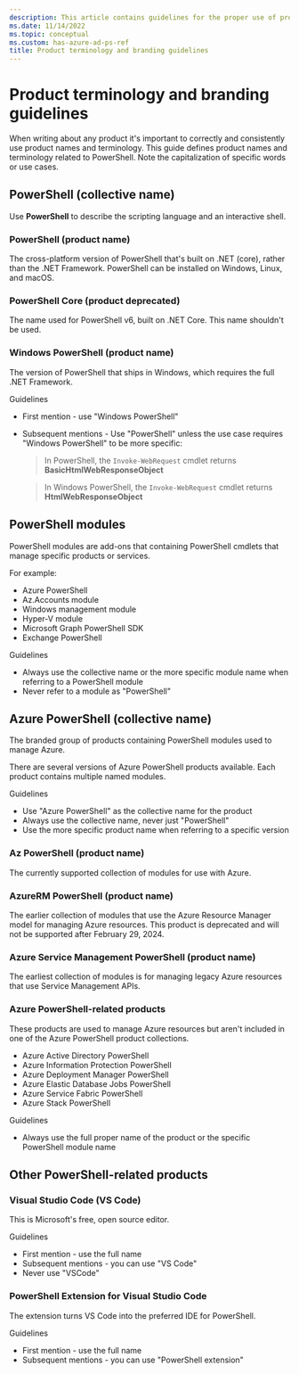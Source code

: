 ```yaml
---
description: This article contains guidelines for the proper use of product names and terms.
ms.date: 11/14/2022
ms.topic: conceptual
ms.custom: has-azure-ad-ps-ref
title: Product terminology and branding guidelines
---
```

# Product terminology and branding guidelines

When writing about any product it's important to correctly and consistently use product names and
terminology. This guide defines product names and terminology related to PowerShell. Note the
capitalization of specific words or use cases.

## PowerShell (collective name)

Use **PowerShell** to describe the scripting language and an interactive shell.

### PowerShell (product name)

The cross-platform version of PowerShell that's built on .NET (core), rather than the .NET
Framework. PowerShell can be installed on Windows, Linux, and macOS.

### PowerShell Core (product deprecated)

The name used for PowerShell v6, built on .NET Core. This name shouldn't be used.

### Windows PowerShell (product name)

The version of PowerShell that ships in Windows, which requires the full .NET Framework.

Guidelines

- First mention - use "Windows PowerShell"
- Subsequent mentions - Use "PowerShell" unless the use case requires "Windows PowerShell" to be
  more specific:

  > In PowerShell, the `Invoke-WebRequest` cmdlet returns **BasicHtmlWebResponseObject**

  > In Windows PowerShell, the `Invoke-WebRequest` cmdlet returns **HtmlWebResponseObject**

## PowerShell modules

PowerShell modules are add-ons that containing PowerShell cmdlets that manage specific products or
services.

For example:

- Azure PowerShell
- Az.Accounts module
- Windows management module
- Hyper-V module
- Microsoft Graph PowerShell SDK
- Exchange PowerShell

Guidelines

- Always use the collective name or the more specific module name when referring to a PowerShell
  module
- Never refer to a module as "PowerShell"

## Azure PowerShell (collective name)

The branded group of products containing PowerShell modules used to manage Azure.

There are several versions of Azure PowerShell products available. Each product contains multiple
named modules.

Guidelines

- Use "Azure PowerShell" as the collective name for the product
- Always use the collective name, never just "PowerShell"
- Use the more specific product name when referring to a specific version

### Az PowerShell (product name)

The currently supported collection of modules for use with Azure.

### AzureRM PowerShell (product name)

The earlier collection of modules that use the Azure Resource Manager model for managing Azure
resources. This product is deprecated and will not be supported after February 29, 2024.

### Azure Service Management PowerShell (product name)

The earliest collection of modules is for managing legacy Azure resources that use Service
Management APIs.

### Azure PowerShell-related products

These products are used to manage Azure resources but aren't included in one of the Azure PowerShell
product collections.

- Azure Active Directory PowerShell
- Azure Information Protection PowerShell
- Azure Deployment Manager PowerShell
- Azure Elastic Database Jobs PowerShell
- Azure Service Fabric PowerShell
- Azure Stack PowerShell

Guidelines

- Always use the full proper name of the product or the specific PowerShell module name

## Other PowerShell-related products

### Visual Studio Code (VS Code)

This is Microsoft's free, open source editor.

Guidelines

- First mention - use the full name
- Subsequent mentions - you can use "VS Code"
- Never use "VSCode"

### PowerShell Extension for Visual Studio Code

The extension turns VS Code into the preferred IDE for PowerShell.

Guidelines

- First mention - use the full name
- Subsequent mentions - you can use "PowerShell extension"
